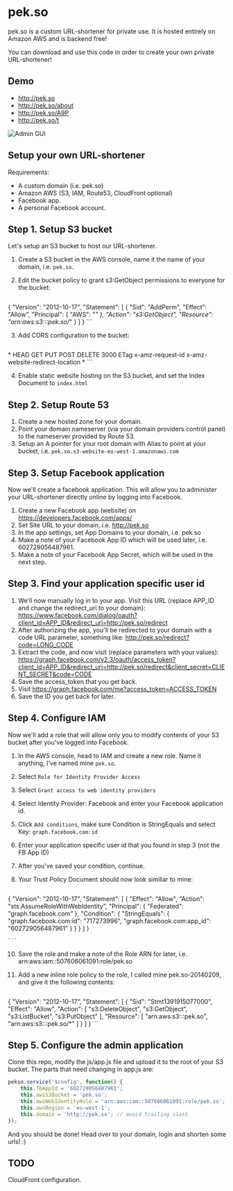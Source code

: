 pek.so
======

pek.so is a custom URL-shortener for private use. It is hosted entirely on Amazon AWS and is backend free!

You can download and use this code in order to create your own private URL-shortener!

Demo
----
* http://pek.so
* http://pek.so/about
* http://pek.so/A9P
* http://pek.so/t


![Admin GUI](https://dl.dropboxusercontent.com/u/12279637/pekso.png)

Setup your own URL-shortener
----------------------------

Requirements:

* A custom domain (i.e. pek.so)
* Amazon AWS (S3, IAM, Route53, CloudFront optional)
* Facebook app.
* A personal Facebook account.


Step 1. Setup S3 bucket
-------------------------------------------------
Let's setup an S3 bucket to host our URL-shortener.

1. Create a S3 bucket in the AWS console, name it the name of your domain, i.e. `pek.so`.
2. Edit the bucket policy to grant s3:GetObject permissions to everyone for the bucket:
    
    ```json
{
  "Version": "2012-10-17",
  "Statement": [
    {
      "Sid": "AddPerm",
      "Effect": "Allow",
      "Principal": {
        "AWS": "*"
      },
      "Action": "s3:GetObject",
      "Resource": "arn:aws:s3:::pek.so/*"
    }
  ]
}
    ```

3. Add CORS configuration to the bucket:

    ```xml
<?xml version="1.0" encoding="UTF-8"?>
<CORSConfiguration xmlns="http://s3.amazonaws.com/doc/2006-03-01/">
    <CORSRule>
        <AllowedOrigin>*</AllowedOrigin>
        <AllowedMethod>HEAD</AllowedMethod>
        <AllowedMethod>GET</AllowedMethod>
        <AllowedMethod>PUT</AllowedMethod>
        <AllowedMethod>POST</AllowedMethod>
        <AllowedMethod>DELETE</AllowedMethod>
        <MaxAgeSeconds>3000</MaxAgeSeconds>
        <ExposeHeader>ETag</ExposeHeader>
        <ExposeHeader>x-amz-request-id</ExposeHeader>
        <ExposeHeader>x-amz-website-redirect-location</ExposeHeader>
        <AllowedHeader>*</AllowedHeader>
    </CORSRule>
</CORSConfiguration>
    ```

4. Enable static website hosting on the S3 bucket, and set the Index Document to `index.html`

Step 2. Setup Route 53
----------------------
1. Create a new hosted zone for your domain.
2. Point your domain nameserver (via your domain providers control panel) to the nameserver provided by Route 53.
3. Setup an A pointer for your root domain with Alias to point at your bucket, i.e. `pek.so.s3-website-eu-west-1.amazonaws.com`

Step 3. Setup Facebook application
----------------------------------
Now we'll create a facebook application. This will allow you to administer your URL-shortener directly online by logging into Facebook.

1. Create a new Facebook app (website) on https://developers.facebook.com/apps/
2. Set Site URL to your domain, i.e. http://pek.so
3. In the app settings, set App Domains to your domain, i.e. pek.so
4. Make a note of your Facebook App ID which will be used later, i.e. 602729056487961.
5. Make a note of your Facebook App Secret, which will be used in the next step.

Step 3. Find your application specific user id
----------------------------------------------

1. We'll now manually log in to your app. Visit this URL (replace APP_ID and change the redirect_uri to your domain): https://www.facebook.com/dialog/oauth?client_id=APP_ID&redirect_uri=http://pek.so/redirect
2. After authorizing the app, you'll be redirected to your domain with a code URL parameter, something like: http://pek.so/redirect?code=LONG_CODE
3. Extract the code, and now visit (replace parameters with your values): https://graph.facebook.com/v2.3/oauth/access_token?client_id=APP_ID&redirect_uri=http://pek.so/redirect&client_secret=CLIENT_SECRET&code=CODE
4. Save the access_token that you get back.
5. Visit https://graph.facebook.com/me?access_token=ACCESS_TOKEN
6. Save the ID you get back for later.

Step 4. Configure IAM
---------------------
Now we'll add a role that will allow only you to modify contents of your S3 bucket after you've logged into Facebook.

1. In the AWS console, head to IAM and create a new role. Name it anything, I've named mine `pek.so`.
2. Select `Role for Identity Provider Access`
3. Select `Grant access to web identity providers`
4. Select Identity Provider: Facebook and enter your Facebook application id.
5. Click `Add conditions`, make sure Condition is StringEquals and select Key: `graph.facebook.com:id`
6. Enter your application specific user id that you found in step 3 (not the FB App ID)
7. After you've saved your condition, continue.
8. Your Trust Policy Document should now look similiar to mine:

    ```json
{
  "Version": "2012-10-17",
  "Statement": [
    {
      "Effect": "Allow",
      "Action": "sts:AssumeRoleWithWebIdentity",
      "Principal": {
        "Federated": "graph.facebook.com"
      },
      "Condition": {
        "StringEquals": {
          "graph.facebook.com:id": "717273996",
          "graph.facebook.com:app_id": "602729056487961"
        }
      }
    }
  ]
}

    ```
10. Save the role and make a note of the Role ARN for later, i.e. arn:aws:iam::507606061091:role/pek.so
11. Add a new inline role policy to the role, I called mine pek.so-20140209, and give it the following contents:

    ```json
{
  "Version": "2012-10-17",
  "Statement": [
    {
      "Sid": "Stmt1391915077000",
      "Effect": "Allow",
      "Action": [
        "s3:DeleteObject",
        "s3:GetObject",
        "s3:ListBucket",
        "s3:PutObject"
      ],
      "Resource": [
        "arn:aws:s3:::pek.so",
        "arn:aws:s3:::pek.so/*"
      ]
    }
  ]
}
    ```

Step 5. Configure the admin application
---------------------------------------
Clone this repo, modify the js/app.js file and upload it to the root of your S3 bucket.
The parts that need changing in app.js are:

```javascript
pekso.service('$config', function() {
    this.fbAppId = '602729056487961';
    this.awsS3Bucket = 'pek.so';
    this.awsWebIdentityRole = 'arn:aws:iam::507606061091:role/pek.so';
    this.awsRegion = 'eu-west-1';
    this.domain = 'http://pek.so'; // avoid trailing slash
});
```

And you should be done! Head over to your domain, login and shorten some urls! :)


TODO
------
CloudFront configuration.

